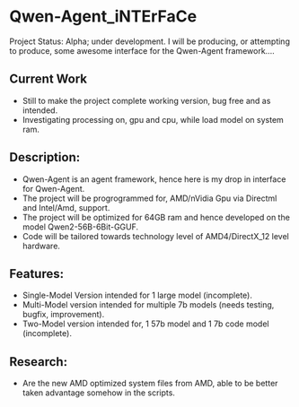 # Qwen-Agent_iNTErFaCe
Project Status: Alpha; under development. I will be producing, or attempting to produce, some awesome interface for the Qwen-Agent framework....

## Current Work
- Still to make the project complete working version, bug free and as intended.
- Investigating processing on, gpu and cpu, while load model on system ram.

## Description:
- Qwen-Agent is an agent framework, hence here is my drop in interface for Qwen-Agent. 
- The project will be progrogrammed for, AMD/nVidia Gpu via Directml and Intel/Amd, support.
- The project will be optimized for 64GB ram and  hence developed on the model Qwen2-56B-6Bit-GGUF. 
- Code will be tailored towards technology level of AMD4/DirectX_12 level hardware.

## Features:
- Single-Model Version intended for 1 large model (incomplete).
- Multi-Model version intended for multiple 7b models  (needs testing, bugfix, improvement).
- Two-Model version intended for, 1 57b model and 1 7b code model (incomplete).

## Research:
- Are the new AMD optimized system files from AMD, able to be better taken advantage somehow in the scripts.
